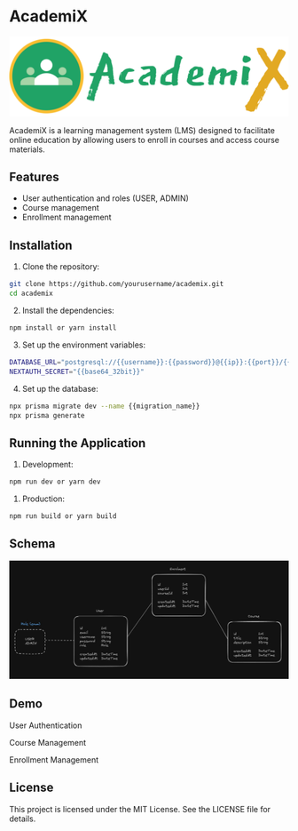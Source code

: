 # AcademiX

![cover](./public/logo_h.png)

AcademiX is a learning management system (LMS) designed to facilitate online education by allowing users to enroll in courses and access course materials.

## Features

- User authentication and roles (USER, ADMIN)
- Course management
- Enrollment management

## Installation

1. Clone the repository:

```bash
git clone https://github.com/yourusername/academix.git
cd academix
```

2. Install the dependencies:

```bash
npm install or yarn install
```

3. Set up the environment variables:

```bash
DATABASE_URL="postgresql://{{username}}:{{password}}@{{ip}}:{{port}}/{{db}}?schema=public"
NEXTAUTH_SECRET="{{base64_32bit}}"
```

4. Set up the database:

```bash
npx prisma migrate dev --name {{migration_name}}
npx prisma generate
```

## Running the Application

1. Development:

```bash
npm run dev or yarn dev
```

1. Production:

```bash
npm run build or yarn build
```

## Schema

![schema](./schema.jpg)

## Demo

User Authentication

Course Management

Enrollment Management

## License

This project is licensed under the MIT License. See the LICENSE file for details.
